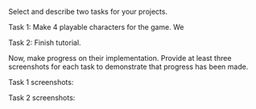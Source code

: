 Select and describe two tasks for your projects.

Task 1: Make 4 playable characters for the game. We

Task 2: Finish tutorial. 

Now, make progress on their implementation.  Provide at least three screenshots for each task to demonstrate that progress has been made.  

Task 1 screenshots:

Task 2 screenshots:
